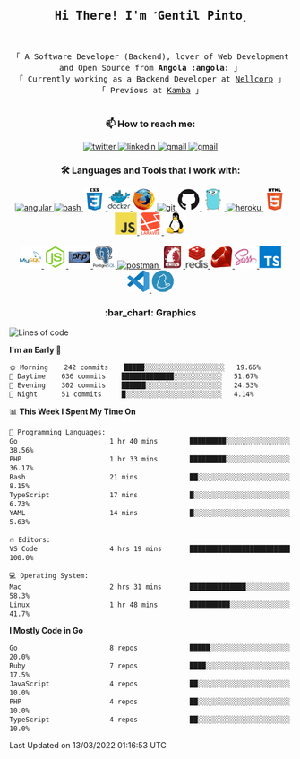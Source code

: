 <h2 align="center">
        <samp>
            Hi There! I'm <b>&#761;Gentil Pinto&#764;</b>
        </samp>
</h2>
<br>

<p align="center">
        <samp>
                「 A Software Developer (Backend), lover of Web Development and Open Source from <b>Angola :angola:</b> 」<br/>
            「 Currently working as a Backend Developer at <a href="https://nellcorp.com/" target="_blank">Nellcorp</a> 」<br/>
                「 Previous at <a href="https://www.usekamba.com/" target="_blank">Kamba</a> 」
                <br>
                <br>
        </samp>
</p>

<h3 align="center">📫 <b>How to reach me:</b></h3>

<p align="center">
    <a href="https://twitter.com/gentil__pinto" target="_blank">
        <img alt="twitter" src="https://img.icons8.com/color/48/000000/twitter.png" width="3.5%" />
    </a>
    <a href="https://www.linkedin.com/in/gentilpinto" target="_blank">
        <img alt="linkedin" src="https://img.icons8.com/color/48/000000/linkedin.png" width="3.5%" />
    </a>
    <a href="https://www.reddit.com/u/gentil__pinto" target="_blank">
        <img alt="gmail" src="https://img.icons8.com/color/48/000000/reddit.png" width="3.5%" />
    </a>
    <a href="mailto:gentil.pinto.dev@gmail.com">
        <img alt="gmail" src="https://img.icons8.com/color/48/000000/gmail.png" width="3.5%" />
    </a>
</p>

<h3 align="center">🛠️ <b>Languages and Tools that I work with:</b></h3>

<p align="center">
    <a href="https://angular.io" target="_blank">
        <img src="https://angular.io/assets/images/logos/angular/angular.svg" alt="angular" width="40" height="40"/>
    </a> 
    <a href="https://www.gnu.org/software/bash/" target="_blank">
        <img src="https://www.vectorlogo.zone/logos/gnu_bash/gnu_bash-icon.svg" alt="bash" width="40" height="40"/>
    </a>
    <a href="https://www.w3schools.com/css/" target="_blank">
        <img src="https://raw.githubusercontent.com/devicons/devicon/master/icons/css3/css3-original-wordmark.svg" alt="css3" width="40" height="40"/>
    </a>
    <a href="https://www.docker.com/" target="_blank">
        <img src="https://raw.githubusercontent.com/devicons/devicon/master/icons/docker/docker-original-wordmark.svg" alt="docker" width="40" height="40"/>
    </a>
    <a href="https://www.mozilla.org/en-US/firefox/" target="_blank">
        <img src="https://raw.githubusercontent.com/devicons/devicon/master/icons/firefox/firefox-original.svg" alt="firefox" width="40" height="40"/>
    </a>
    <a href="https://git-scm.com/" target="_blank">
        <img src="https://www.vectorlogo.zone/logos/git-scm/git-scm-icon.svg" alt="git" width="40" height="40"/>
    </a>
    <a href="https://github.com/" target="_blank">
        <img src="https://raw.githubusercontent.com/devicons/devicon/master/icons/github/github-original.svg" alt="github" width="40" height="40"/>
    </a>
    <a href="https://golang.org/" target="_blank">
        <img src="https://raw.githubusercontent.com/devicons/devicon/master/icons/go/go-original.svg" alt="golang" width="40" height="40"/>
    </a>
    <a href="https://heroku.com" target="_blank">
        <img src="https://www.vectorlogo.zone/logos/heroku/heroku-icon.svg" alt="heroku" width="40" height="40"/>
    </a>
    <a href="https://www.w3.org/html/" target="_blank">
        <img src="https://raw.githubusercontent.com/devicons/devicon/master/icons/html5/html5-original-wordmark.svg" alt="html5" width="40" height="40"/>
    </a>
    <a href="https://developer.mozilla.org/en-US/docs/Web/JavaScript" target="_blank">
        <img src="https://raw.githubusercontent.com/devicons/devicon/master/icons/javascript/javascript-original.svg" alt="javascript" width="40" height="40"/>
    </a>
    <a href="https://laravel.com/" target="_blank">
        <img src="https://raw.githubusercontent.com/devicons/devicon/master/icons/laravel/laravel-plain-wordmark.svg" alt="laravel" width="40" height="40"/>
    </a>
    <a href="https://www.linux.org/" target="_blank">
        <img src="https://raw.githubusercontent.com/devicons/devicon/master/icons/linux/linux-original.svg" alt="linux" width="40" height="40"/>
    </a>
    <br/>
    <br/>
    <a href="https://www.mysql.com/" target="_blank">
        <img src="https://raw.githubusercontent.com/devicons/devicon/master/icons/mysql/mysql-original-wordmark.svg" alt="mysql" width="40" height="40"/>
    </a>
    <a href="https://nodejs.org" target="_blank">
        <img src="https://raw.githubusercontent.com/devicons/devicon/master/icons/nodejs/nodejs-original.svg" alt="nodejs" width="40" height="40"/>
    </a>
    <a href="https://www.php.net" target="_blank">
        <img src="https://raw.githubusercontent.com/devicons/devicon/master/icons/php/php-original.svg" alt="php" width="40" height="40"/>
    </a>
    <a href="https://www.postgresql.org" target="_blank">
        <img src="https://raw.githubusercontent.com/devicons/devicon/master/icons/postgresql/postgresql-original-wordmark.svg" alt="postgresql" width="40" height="40"/>
    </a>
    <a href="https://postman.com" target="_blank">
        <img src="https://www.vectorlogo.zone/logos/getpostman/getpostman-icon.svg" alt="postman" width="40" height="40"/>
    </a>
    <a href="https://rubyonrails.org/" target="_blank">
        <img src="https://raw.githubusercontent.com/devicons/devicon/master/icons/rails/rails-original-wordmark.svg" alt="rails" width="40" height="40"/>
    </a>
    <a href="https://redis.io" target="_blank">
        <img src="https://raw.githubusercontent.com/devicons/devicon/master/icons/redis/redis-original-wordmark.svg" alt="redis" width="40" height="40"/>
    </a>
    <a href="https://www.ruby-lang.org/en/" target="_blank">
        <img src="https://raw.githubusercontent.com/devicons/devicon/master/icons/ruby/ruby-original.svg" alt="ruby" width="40" height="40"/>
    </a>
    <a href="https://sass-lang.com" target="_blank">
        <img src="https://raw.githubusercontent.com/devicons/devicon/master/icons/sass/sass-original.svg" alt="sass" width="40" height="40"/>
    </a>
    <a href="https://www.typescriptlang.org/" target="_blank">
        <img src="https://raw.githubusercontent.com/devicons/devicon/master/icons/typescript/typescript-original.svg" alt="typescript" width="40" height="40"/>
    </a>
    <a href="https://code.visualstudio.com/" target="_blank">
        <img src="https://raw.githubusercontent.com/devicons/devicon/master/icons/vscode/vscode-original.svg" alt="vscode" width="40" height="40"/>
    </a>
    <a href="https://yarnpkg.com/" target="_blank">
        <img src="https://raw.githubusercontent.com/devicons/devicon/master/icons/yarn/yarn-original.svg" alt="yarn" width="40" height="40"/>
    </a>
</p>

<h3 align="center">:bar_chart: <b>Graphics</b></h3>

<!--START_SECTION:waka-->
![Lines of code](https://img.shields.io/badge/From%20Hello%20World%20I%27ve%20Written-716%20Thousand%20lines%20of%20code-blue)

**I'm an Early 🐤** 

```text
🌞 Morning    242 commits    █████░░░░░░░░░░░░░░░░░░░░   19.66% 
🌆 Daytime    636 commits    █████████████░░░░░░░░░░░░   51.67% 
🌃 Evening    302 commits    ██████░░░░░░░░░░░░░░░░░░░   24.53% 
🌙 Night      51 commits     █░░░░░░░░░░░░░░░░░░░░░░░░   4.14%

```


📊 **This Week I Spent My Time On** 

```text
💬 Programming Languages: 
Go                       1 hr 40 mins        █████████░░░░░░░░░░░░░░░░   38.56% 
PHP                      1 hr 33 mins        █████████░░░░░░░░░░░░░░░░   36.17% 
Bash                     21 mins             ██░░░░░░░░░░░░░░░░░░░░░░░   8.15% 
TypeScript               17 mins             █░░░░░░░░░░░░░░░░░░░░░░░░   6.73% 
YAML                     14 mins             █░░░░░░░░░░░░░░░░░░░░░░░░   5.63%

🔥 Editors: 
VS Code                  4 hrs 19 mins       █████████████████████████   100.0%

💻 Operating System: 
Mac                      2 hrs 31 mins       ██████████████░░░░░░░░░░░   58.3% 
Linux                    1 hr 48 mins        ██████████░░░░░░░░░░░░░░░   41.7%

```

**I Mostly Code in Go** 

```text
Go                       8 repos             █████░░░░░░░░░░░░░░░░░░░░   20.0% 
Ruby                     7 repos             ████░░░░░░░░░░░░░░░░░░░░░   17.5% 
JavaScript               4 repos             ██░░░░░░░░░░░░░░░░░░░░░░░   10.0% 
PHP                      4 repos             ██░░░░░░░░░░░░░░░░░░░░░░░   10.0% 
TypeScript               4 repos             ██░░░░░░░░░░░░░░░░░░░░░░░   10.0%

```



 Last Updated on 13/03/2022 01:16:53 UTC
<!--END_SECTION:waka-->
